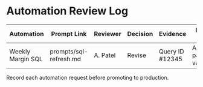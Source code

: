 # Automation Review Log

| Automation | Prompt Link | Reviewer | Decision | Evidence | Follow-up |
| --- | --- | --- | --- | --- | --- |
| Weekly Margin SQL | prompts/sql-refresh.md | A. Patel | Revise | Query ID #12345 | Add parameter validation |

Record each automation request before promoting to production.
